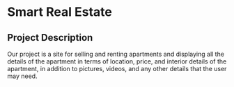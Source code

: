 # Smart Real Estate
## Project Description 
Our project is a site for selling and renting apartments and displaying all the details of the apartment in terms of location, price, and interior details of the apartment, in addition to pictures, videos, and any other details that the user may need.
